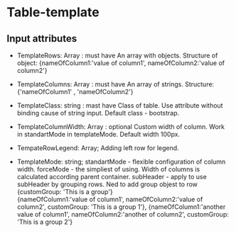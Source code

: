 # Table-template

## Input attributes

 -  TemplateRows: Array<object> : must have
  An array with objects. Structure of object: {nameOfColumn1:'value of column1', nameOfColumn2:'value of column2'}
  
 - TemplateColumns: Array<string> : must have
  An array of strings. Structure: {'nameOfColumn1' , 'nameOfColumn2'}
  
 - TemplateClass: string : mast have
  Class of table. Use attribute without binding cause of string input. Default class - bootstrap.
  
 - TemplateColumnWidth: Array<number> : optional
  Custom width of column. Work in standartMode in templateMode. Default width 100px.
  
 - TempateRowLegend: Array<string>;
  Adding left row for legend. 
  
 - TemplateMode: string;
  standartMode - flexible configuration of column width. 
  forceMode - the simpliest of using. Width of columns is calculated according parent container.
  subHeader - apply to use subHeader by grouping rows. Ned to add group objest to row {customGroup: 'This is a group'}   
   {nameOfColumn1:'value of column1', nameOfColumn2:'value of column2', customGroup: 'This is a group 1'},
   {nameOfColumn1:'another value of column1', nameOfColumn2:'another of column2', customGroup: 'This is a group 2'}
